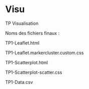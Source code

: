 # Visu
TP Visualisation

Noms des fichiers finaux :

TP1-Leaflet.html

TP1-Leaflet.markercluster.custom.css

TP1-Scatterplot.html

TP1-Scatterplot-scatter.css

TP1-Data.csv
